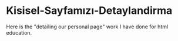 # Kisisel-Sayfamızı-Detaylandirma
Here is the "detailing our personal page" work I have done for html education.
